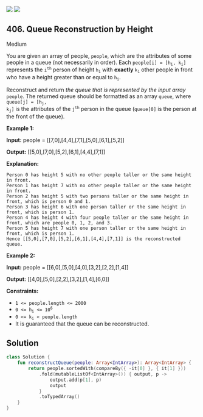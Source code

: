 [![](https://img.shields.io/github/stars/javadev/LeetCode-in-Kotlin?label=Stars&style=flat-square)](https://github.com/javadev/LeetCode-in-Kotlin)
[![](https://img.shields.io/github/forks/javadev/LeetCode-in-Kotlin?label=Fork%20me%20on%20GitHub%20&style=flat-square)](https://github.com/javadev/LeetCode-in-Kotlin/fork)

## 406\. Queue Reconstruction by Height

Medium

You are given an array of people, `people`, which are the attributes of some people in a queue (not necessarily in order). Each <code>people[i] = [h<sub>i</sub>, k<sub>i</sub>]</code> represents the <code>i<sup>th</sup></code> person of height <code>h<sub>i</sub></code> with **exactly** <code>k<sub>i</sub></code> other people in front who have a height greater than or equal to <code>h<sub>i</sub></code>.

Reconstruct and return _the queue that is represented by the input array_ `people`. The returned queue should be formatted as an array `queue`, where <code>queue[j] = [h<sub>j</sub>, k<sub>j</sub>]</code> is the attributes of the <code>j<sup>th</sup></code> person in the queue (`queue[0]` is the person at the front of the queue).

**Example 1:**

**Input:** people = \[\[7,0],[4,4],[7,1],[5,0],[6,1],[5,2]]

**Output:** [[5,0],[7,0],[5,2],[6,1],[4,4],[7,1]]

**Explanation:**

    Person 0 has height 5 with no other people taller or the same height in front.
    Person 1 has height 7 with no other people taller or the same height in front.
    Person 2 has height 5 with two persons taller or the same height in front, which is person 0 and 1.
    Person 3 has height 6 with one person taller or the same height in front, which is person 1.
    Person 4 has height 4 with four people taller or the same height in front, which are people 0, 1, 2, and 3.
    Person 5 has height 7 with one person taller or the same height in front, which is person 1.
    Hence [[5,0],[7,0],[5,2],[6,1],[4,4],[7,1]] is the reconstructed queue. 

**Example 2:**

**Input:** people = \[\[6,0],[5,0],[4,0],[3,2],[2,2],[1,4]]

**Output:** [[4,0],[5,0],[2,2],[3,2],[1,4],[6,0]]

**Constraints:**

*   `1 <= people.length <= 2000`
*   <code>0 <= h<sub>i</sub> <= 10<sup>6</sup></code>
*   <code>0 <= k<sub>i</sub> < people.length</code>
*   It is guaranteed that the queue can be reconstructed.

## Solution

```kotlin
class Solution {
    fun reconstructQueue(people: Array<IntArray>): Array<IntArray> {
        return people.sortedWith(compareBy({ -it[0] }, { it[1] }))
            .fold(mutableListOf<IntArray>()) { output, p ->
                output.add(p[1], p)
                output
            }
            .toTypedArray()
    }
}
```